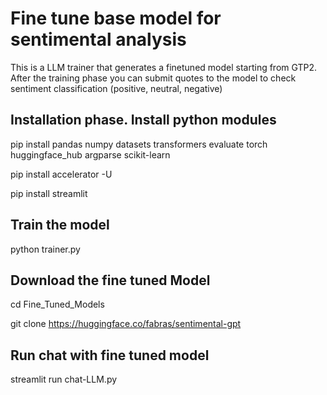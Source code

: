 # Fine tune base model for sentimental analysis


This is a LLM trainer that generates a finetuned model starting from GTP2. After the training phase you can submit quotes to the model to check sentiment classification (positive, neutral, negative)



## Installation phase. Install python modules



pip install pandas numpy datasets transformers evaluate torch huggingface_hub argparse scikit-learn

pip install accelerator -U

pip install streamlit


## Train the model

python trainer.py

## Download the fine tuned Model

cd Fine_Tuned_Models

git clone https://huggingface.co/fabras/sentimental-gpt

## Run chat with fine tuned model
streamlit run chat-LLM.py
